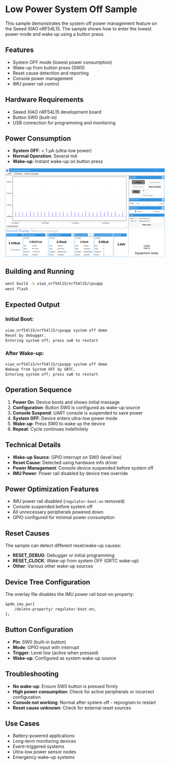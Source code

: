 # Low Power System Off Sample

This sample demonstrates the system off power management feature on the Seeed XIAO nRF54L15. The sample shows how to enter the lowest power mode and wake up using a button press.

## Features
- System OFF mode (lowest power consumption)
- Wake-up from button press (SW0)
- Reset cause detection and reporting
- Console power management
- IMU power rail control

## Hardware Requirements
- Seeed XIAO nRF54L15 development board
- Button SW0 (built-in)
- USB connection for programming and monitoring

## Power Consumption
- **System OFF**: < 1 μA (ultra-low power)
- **Normal Operation**: Several mA
- **Wake-up**: Instant wake-up on button press

![Power Consumption](power.png)

## Building and Running

```bash
west build -b xiao_nrf54l15/nrf54l15/cpuapp
west flash
```

## Expected Output

### Initial Boot:
```
xiao_nrf54l15/nrf54l15/cpuapp system off demo
Reset by debugger.
Entering system off; press sw0 to restart
```

### After Wake-up:
```
xiao_nrf54l15/nrf54l15/cpuapp system off demo
Wakeup from System OFF by GRTC.
Entering system off; press sw0 to restart
```

## Operation Sequence
1. **Power On**: Device boots and shows initial message
2. **Configuration**: Button SW0 is configured as wake-up source
3. **Console Suspend**: UART console is suspended to save power
4. **System OFF**: Device enters ultra-low power mode
5. **Wake-up**: Press SW0 to wake up the device
6. **Repeat**: Cycle continues indefinitely

## Technical Details
- **Wake-up Source**: GPIO interrupt on SW0 (level low)
- **Reset Cause**: Detected using hardware info driver
- **Power Management**: Console device suspended before system off
- **IMU Power**: Power rail disabled by device tree override

## Power Optimization Features
- IMU power rail disabled (`regulator-boot-on` removed)
- Console suspended before system off
- All unnecessary peripherals powered down
- GPIO configured for minimal power consumption

## Reset Causes
The sample can detect different reset/wake-up causes:
- **RESET_DEBUG**: Debugger or initial programming
- **RESET_CLOCK**: Wake-up from system OFF (GRTC wake-up)
- **Other**: Various other wake-up sources

## Device Tree Configuration
The overlay file disables the IMU power rail boot-on property:
```dts
&pdm_imu_pwr{
    /delete-property/ regulator-boot-on;
};
```

## Button Configuration
- **Pin**: SW0 (built-in button)
- **Mode**: GPIO input with interrupt
- **Trigger**: Level low (active when pressed)
- **Wake-up**: Configured as system wake-up source

## Troubleshooting
- **No wake-up**: Ensure SW0 button is pressed firmly
- **High power consumption**: Check for active peripherals or incorrect configuration
- **Console not working**: Normal after system off - reprogram to restart
- **Reset cause unknown**: Check for external reset sources

## Use Cases
- Battery-powered applications
- Long-term monitoring devices
- Event-triggered systems
- Ultra-low power sensor nodes
- Emergency wake-up systems